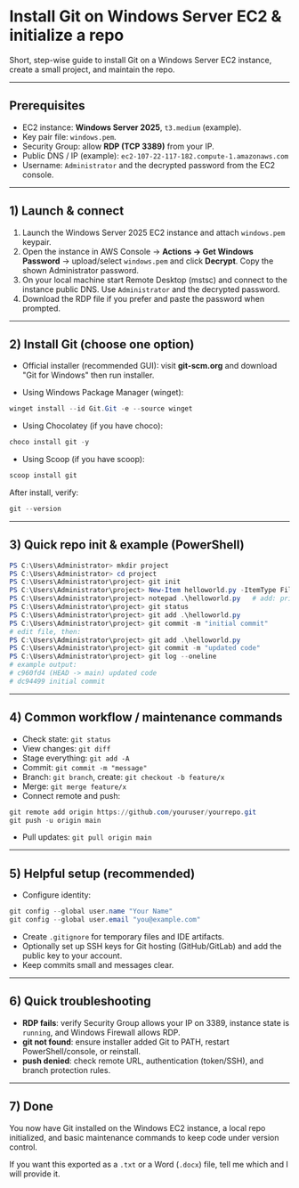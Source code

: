 # Install Git on Windows Server EC2 & initialize a repo

Short, step-wise guide to install Git on a Windows Server EC2 instance, create a small project, and maintain the repo.

---

## Prerequisites

* EC2 instance: **Windows Server 2025**, `t3.medium` (example).
* Key pair file: `windows.pem`.
* Security Group: allow **RDP (TCP 3389)** from your IP.
* Public DNS / IP (example): `ec2-107-22-117-182.compute-1.amazonaws.com`
* Username: `Administrator` and the decrypted password from the EC2 console.

---

## 1) Launch & connect

1. Launch the Windows Server 2025 EC2 instance and attach `windows.pem` keypair.
2. Open the instance in AWS Console → **Actions → Get Windows Password** → upload/select `windows.pem` and click **Decrypt**. Copy the shown Administrator password.
3. On your local machine start Remote Desktop (mstsc) and connect to the instance public DNS. Use `Administrator` and the decrypted password.
4. Download the RDP file if you prefer and paste the password when prompted.

---

## 2) Install Git (choose one option)

* Official installer (recommended GUI): visit **git-scm.org** and download "Git for Windows" then run installer.

* Using Windows Package Manager (winget):

```powershell
winget install --id Git.Git -e --source winget
```

* Using Chocolatey (if you have choco):

```powershell
choco install git -y
```

* Using Scoop (if you have scoop):

```powershell
scoop install git
```

After install, verify:

```powershell
git --version
```

---

## 3) Quick repo init & example (PowerShell)

```powershell
PS C:\Users\Administrator> mkdir project
PS C:\Users\Administrator> cd project
PS C:\Users\Administrator\project> git init
PS C:\Users\Administrator\project> New-Item helloworld.py -ItemType File
PS C:\Users\Administrator\project> notepad .\helloworld.py   # add: print("hello world")
PS C:\Users\Administrator\project> git status
PS C:\Users\Administrator\project> git add .\helloworld.py
PS C:\Users\Administrator\project> git commit -m "initial commit"
# edit file, then:
PS C:\Users\Administrator\project> git add .\helloworld.py
PS C:\Users\Administrator\project> git commit -m "updated code"
PS C:\Users\Administrator\project> git log --oneline
# example output:
# c960fd4 (HEAD -> main) updated code
# dc94499 initial commit
```

---

## 4) Common workflow / maintenance commands

* Check state: `git status`
* View changes: `git diff`
* Stage everything: `git add -A`
* Commit: `git commit -m "message"`
* Branch: `git branch`, create: `git checkout -b feature/x`
* Merge: `git merge feature/x`
* Connect remote and push:

```powershell
git remote add origin https://github.com/youruser/yourrepo.git
git push -u origin main
```

* Pull updates: `git pull origin main`

---

## 5) Helpful setup (recommended)

* Configure identity:

```powershell
git config --global user.name "Your Name"
git config --global user.email "you@example.com"
```

* Create `.gitignore` for temporary files and IDE artifacts.
* Optionally set up SSH keys for Git hosting (GitHub/GitLab) and add the public key to your account.
* Keep commits small and messages clear.

---

## 6) Quick troubleshooting

* **RDP fails**: verify Security Group allows your IP on 3389, instance state is `running`, and Windows Firewall allows RDP.
* **git not found**: ensure installer added Git to PATH, restart PowerShell/console, or reinstall.
* **push denied**: check remote URL, authentication (token/SSH), and branch protection rules.

---

## 7) Done

You now have Git installed on the Windows EC2 instance, a local repo initialized, and basic maintenance commands to keep code under version control.

If you want this exported as a `.txt` or a Word (`.docx`) file, tell me which and I will provide it.
